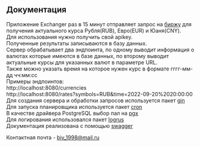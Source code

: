 Документация
------------

Приложение Exchanger раз в 15 минут отправляет запрос на [биржу](https://exchangeratesapi.io/) для получения актуального курса Рубля(RUB), Евро(EUR) и Юаня(CNY).  
Для использования нужно получить свой apikey.  
Полученные результаты записываются в базу данных.  
Сервер обрабатывает два эндпоинта, по одному выводит информация о валютах которые имеются в базе данных, по второму выводит актуальные курсы для указанных валют в параметре URL.  
Также можно указать время на которое нужен курс в формате гггг-мм-дд чч:мм:сс  
Примеры эндпоинтов:  
http://localhost:8080/currencies  
http://localhost:8080/rates?symbols=RUB&time=2022-09-20%2020:00:00  
Для создания сервера и обработки запросов используется пакет [gin](https://github.com/gin-gonic/gin)  
Для запуска планировщика используется пакет [cron](https://github.com/robfig/cron)  
В качестве драйвера PostgreSQL выбор пал на [pgx](https://github.com/jackc/pgx)  
Для логирования использовался пакет [logrus]("github.com/sirupsen/logrus")  
Документация реализована с помощью [swagger](https://github.com/swaggo/swag)  
  
Контактная почта - biv_1998@mail.ru